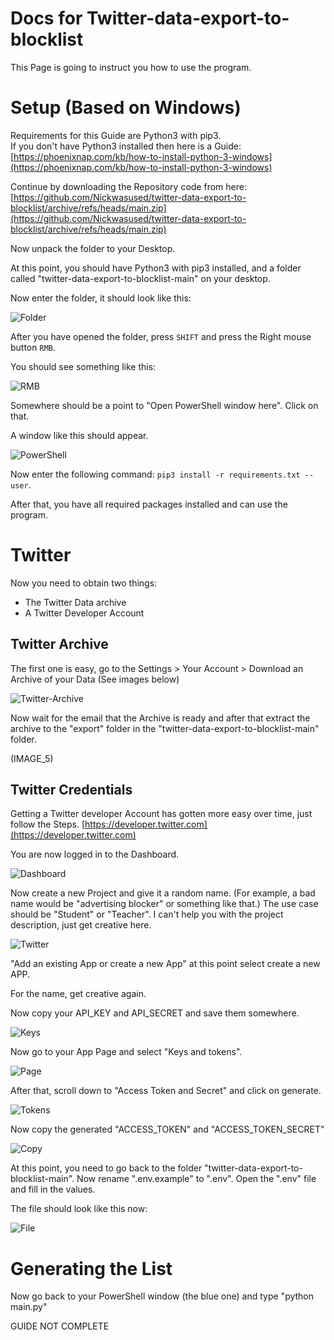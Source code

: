 
# Docs for Twitter-data-export-to-blocklist

This Page is going to instruct you how to use the program.

# Setup (Based on Windows)

Requirements for this Guide are Python3 with pip3.  
If you don't have Python3 installed then here is a Guide: [https://phoenixnap.com/kb/how-to-install-python-3-windows](https://phoenixnap.com/kb/how-to-install-python-3-windows)  

Continue by downloading the Repository code from here: [https://github.com/Nickwasused/twitter-data-export-to-blocklist/archive/refs/heads/main.zip](https://github.com/Nickwasused/twitter-data-export-to-blocklist/archive/refs/heads/main.zip)

Now unpack the folder to your Desktop.

At this point, you should have Python3 with pip3 installed, and a folder called "twitter-data-export-to-blocklist-main" on your desktop.

Now enter the folder, it should look like this:

![Folder](./images/image_1.png)

After you have opened the folder, press `SHIFT` and press the Right mouse button `RMB`.

You should see something like this:

![RMB](./images/image_2.png)

Somewhere should be a point to "Open PowerShell window here". Click on that.

A window like this should appear.

![PowerShell](./images/image_3.png)

Now enter the following command: `pip3 install -r requirements.txt --user`.

After that, you have all required packages installed and can use the program.

# Twitter

Now you need to obtain two things:

- The Twitter Data archive
- A Twitter Developer Account

## Twitter Archive

The first one is easy, go to the Settings > Your Account > Download an Archive of your Data (See images below)

![Twitter-Archive](./images/image_4.png)

Now wait for the email that the Archive is ready and after that extract the archive to the "export" folder in the "twitter-data-export-to-blocklist-main" folder.

(IMAGE_5)

## Twitter Credentials

Getting a Twitter developer Account has gotten more easy over time, just follow the Steps. [https://developer.twitter.com](https://developer.twitter.com)

You are now logged in to the Dashboard.

![Dashboard](./images/image_6.png)

Now create a new Project and give it a random name. (For example, a bad name would be "advertising blocker" or something like that.)
The use case should be "Student" or "Teacher". I can't help you with the project description, just get creative here.

![Twitter](./images/image_7.png)

"Add an existing App or create a new App" at this point select create a new APP.

For the name, get creative again.

Now copy your API_KEY and API_SECRET and save them somewhere.

![Keys](./images/image_8.png)

Now go to your App Page and select "Keys and tokens".

![Page](./images/image_9.png)

After that, scroll down to "Access Token and Secret" and click on generate.

![Tokens](./images/image_10.png)

Now copy the generated "ACCESS_TOKEN" and "ACCESS_TOKEN_SECRET"

![Copy](./images/image_11.png)

At this point, you need to go back to the folder "twitter-data-export-to-blocklist-main". Now rename ".env.example" to ".env".
Open the ".env" file and fill in the values.

The file should look like this now: 

![File](./images/image_12.png)

# Generating the List

Now go back to your PowerShell window (the blue one) and type "python main.py"

GUIDE NOT COMPLETE

